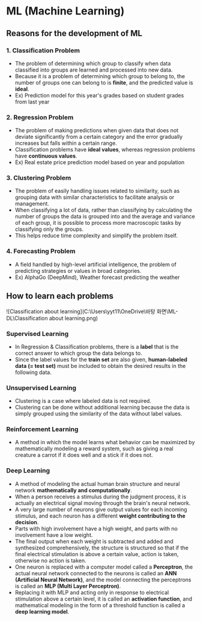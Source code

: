 # ML (Machine Learning)

## Reasons for the development of ML

### 1. Classification Problem

- The problem of determining which group to classify when data classified into groups are learned and processed into new data.
- Because it is a problem of determining which group to belong to, the number of groups one can belong to is **finite**, and the predicted value is **ideal**.
- Ex) Prediction model for this year's grades based on student grades from last year

### 2. Regression Problem

- The problem of making predictions when given data that does not deviate significantly from a certain category and the error gradually increases but falls within a certain range.
- Classification problems have **ideal values**, whereas regression problems have **continuous values**.
- Ex) Real estate price prediction model based on year and population

### 3. Clustering Problem

- The problem of easily handling issues related to similarity, such as grouping data with similar characteristics to facilitate analysis or management.
- When classifying a lot of data, rather than classifying by calculating the number of groups the data is grouped into and the average and variance of each group, it is possible to process more macroscopic tasks by classifying only the groups.
- This helps reduce time complexity and simplify the problem itself.

### 4. Forecasting Problem

- A field handled by high-level artificial intelligence, the problem of predicting strategies or values in broad categories.
- Ex) AlphaGo (DeepMind), Weather forecast predicting the weather



## How to learn each problems



![Classification about learning](C:\Users\yyt11\OneDrive\바탕 화면\ML-DL\Classification about learning.png)



### Supervised Learning

- In Regression & Classification problems, there is a **label** that is the correct answer to which group the data belongs to.
- Since the label values for the **train set** are also given, **human-labeled data (= test set)** must be included to obtain the desired results in the following data.

### Unsupervised Learning

- Clustering is a case where labeled data is not required.
- Clustering can be done without additional learning because the data is simply grouped using the similarity of the data without label values.

### Reinforcement Learning

- A method in which the model learns what behavior can be maximized by mathematically modeling a reward system, such as giving a real creature a carrot if it does well and a stick if it does not.

### Deep Learning

- A method of modeling the actual human brain structure and neural network **mathematically and computationally**.
- When a person receives a stimulus during the judgment process, it is actually an electrical signal moving through the brain's neural network.
- A very large number of neurons give output values for each incoming stimulus, and each neuron has a different **weight contributing to the decision**.
- Parts with high involvement have a high weight, and parts with no involvement have a low weight.
- The final output when each weight is subtracted and added and synthesized comprehensively, the structure is structured so that if the final electrical stimulation is above a certain value, action is taken, otherwise no action is taken.
- One neuron is replaced with a computer model called a **Perceptron**, the actual neural network connected to the neurons is called an **ANN (Artificial Neural Network)**, and the model connecting the perceptrons is called an **MLP (Multi Layer Perceptron)**.
- Replacing it with MLP and acting only in response to electrical stimulation above a certain level, it is called an **activation function**, and mathematical modeling in the form of a threshold function is called a **deep learning model**.





















